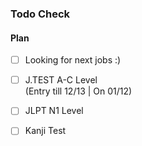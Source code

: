 ### Todo Check

#### Plan

- [ ] Looking for next jobs :)  

      
- [ ] J.TEST A-C Level  
      (Entry till 12/13 | On 01/12)
- [ ] JLPT N1 Level
- [ ] Kanji Test



